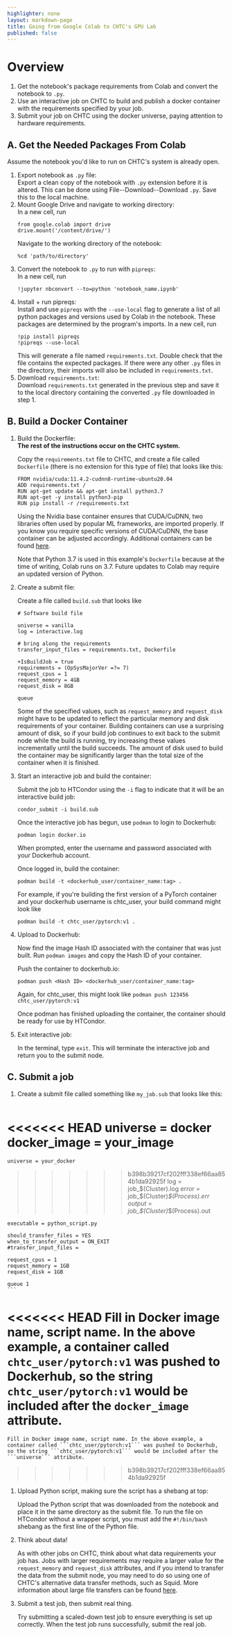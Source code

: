 ```yaml
---
highlighter: none
layout: markdown-page
title: Going from Google Colab to CHTC's GPU Lab
published: false
---
```


# Overview

1. Get the notebook's package requirements from Colab and convert the notebook to ```.py```.
1. Use an interactive job on CHTC to build and publish a docker container with the requirements specified by your job.
1. Submit your job on CHTC using the docker universe, paying attention to hardware requirements.

## A. Get the Needed Packages From Colab

Assume the notebook you'd like to run on CHTC's system is already open.

1. Export notebook as ```.py``` file: <br />
    Export a clean copy of the notebook with ```.py``` extension before it is altered. This can be done using File--Download--Download ```.py```. Save this to the local machine.
1. Mount Google Drive and navigate to working directory: <br />
    In a new cell, run
    ```
    from google.colab import drive
    drive.mount('/content/drive/')
    ```
    Navigate to the working directory of the notebook:
    ```
    %cd 'path/to/directory'
    ```
1. Convert the notebook to ```.py``` to run with ```pipreqs```:<br />
    In a new cell, run
    ```
    !jupyter nbconvert --to=python 'notebook_name.ipynb'
    ```
1. Install + run pipreqs: <br />
    Install and use ```pipreqs``` with the ```--use-local``` flag to generate a list of all python packages and versions used by Colab in the notebook. These packages are determined by the program's imports. In a new cell, run
    ```
    !pip install pipreqs
    !pipreqs --use-local
    ```
    This will generate a file named ```requirements.txt```. Double check that the file contains the expected packages. If there were any other ```.py``` files in the directory, their imports will also be included in ```requirements.txt```.
1. Download ```requirements.txt```: <br />
    Download ```requirements.txt``` generated in the previous step and save it to the local directory containing the converted ```.py``` file downloaded in step 1.

## B. Build a Docker Container

1. Build the Dockerfile:<br />
    <b>The rest of the instructions occur on the CHTC system.</b>

    Copy the ```requirements.txt``` file to CHTC, and create a file called ```Dockerfile``` (there is no extension for this type of file) that looks like this:

    ```
    FROM nvidia/cuda:11.4.2-cudnn8-runtime-ubuntu20.04
    ADD requirements.txt /
    RUN apt-get update && apt-get install python3.7
    RUN apt-get -y install python3-pip
    RUN pip install -r /requirements.txt
    ```
    Using the Nvidia base container ensures that CUDA/CuDNN, two libraries often used by popular ML frameworks, are imported properly. If you know you require specific versions of CUDA/CuDNN, the base container can be adjusted accordingly. Additional containers can be found <a href="https://hub.docker.com/r/nvidia/cuda">here</a>.

    Note that Python 3.7 is used in this example's ```Dockerfile``` because at the time of writing, Colab runs on 3.7. Future updates to Colab may require an updated version of Python.

1. Create a submit file:

    Create a file called ```build.sub``` that looks like

    ```
    # Software build file

    universe = vanilla
    log = interactive.log

    # bring along the requirements
    transfer_input_files = requirements.txt, Dockerfile

    +IsBuildJob = true
    requirements = (OpSysMajorVer =?= 7)
    request_cpus = 1
    request_memory = 4GB
    request_disk = 8GB

    queue
    ```

    Some of the specified values, such as ```request_memory``` and ```request_disk``` might have to be updated to reflect the particular memory and disk requirements of your container. Building containers can use a surprising amount of disk, so if your build job continues to exit back to the submit node while the build is running, try increasing these values incrementally until the build succeeds. The amount of disk used to build the container may be significantly larger than the total size of the container when it is finished.

1. Start an interactive job and build the container:
    
    Submit the job to HTCondor using the ```-i``` flag to indicate that it will be an interactive build job:
    ```
    condor_submit -i build.sub
    ```
    Once the interactive job has begun, use ```podman``` to login to Dockerhub:
    ```
    podman login docker.io
    ```
    When prompted, enter the username and password associated with your Dockerhub account.

    Once logged in, build the container:
    ```
    podman build -t <dockerhub_user/container_name:tag> .
    ```
    For example, if you're building the first version of a PyTorch container and your dockerhub username is chtc_user, your build command might look like 
    ```
    podman build -t chtc_user/pytorch:v1 .
    ```
1. Upload to Dockerhub:

    Now find the image Hash ID associated with the container that was just built. Run ```podman images``` and copy the Hash ID of your container.

    Push the container to dockerhub.io:

    ```
    podman push <Hash ID> <dockerhub_user/container_name:tag>
    ```
    Again, for chtc_user, this might look like ```podman push 123456 chtc_user/pytorch:v1```

    Once podman has finished uploading the container, the container should be ready for use by HTCondor.

1. Exit interactive job:

    In the terminal, type ```exit```. This will terminate the interactive job and return you to the submit node.

## C. Submit a job

1. Create a submit file called something like ```my_job.sub``` that looks like this: 

    ```
<<<<<<< HEAD
    universe = docker
    docker_image = your_image
=======
    universe = your_docker
>>>>>>> b398b39217cf202fff338ef66aa854b1da92925f
    log = job_$(Cluster).log
    error = job_$(Cluster)_$(Process).err
    output = job_$(Cluster)_$(Process).out

    executable = python_script.py

    should_transfer_files = YES
    when_to_transfer_output = ON_EXIT
    #transfer_input_files = 

    request_cpus = 1
    request_memory = 1GB
    request_disk = 1GB

    queue 1
    ```

<<<<<<< HEAD
    Fill in Docker image name, script name. In the above example, a container called ```chtc_user/pytorch:v1``` was pushed to Dockerhub, so the string ```chtc_user/pytorch:v1``` would be included after the ```docker_image``` attribute.
=======
    Fill in Docker image name, script name. In the above example, a container called ```chtc_user/pytorch:v1``` was pushed to Dockerhub, so the string ```chtc_user/pytorch:v1``` would be included after the ```universe``` attribute.
>>>>>>> b398b39217cf202fff338ef66aa854b1da92925f

1. Upload Python script, making sure the script has a shebang at top:

    Upload the Python script that was downloaded from the notebook and place it in the same directory as the submit file. To run the file on HTCondor without a wrapper script, you must add the ```#!/bin/bash``` shebang as the first line of the Python file.

1. Think about data! 

    As with other jobs on CHTC, think about what data requirements your job has. Jobs with larger requirements may require a larger value for the ```request_memory``` and ```request_disk``` attributes, and if you intend to transfer the data from the submit node, you may need to do so using one of CHTC's alternative data transfer methods, such as Squid. More information about large file transfers can be found <a href="https://chtc.cs.wisc.edu/uw-research-computing/file-avail-largedata">here</a>.
1. Submit a test job, then submit real thing.

    Try submitting a scaled-down test job to ensure everything is set up correctly. When the test job runs successfully, submit the real job.
